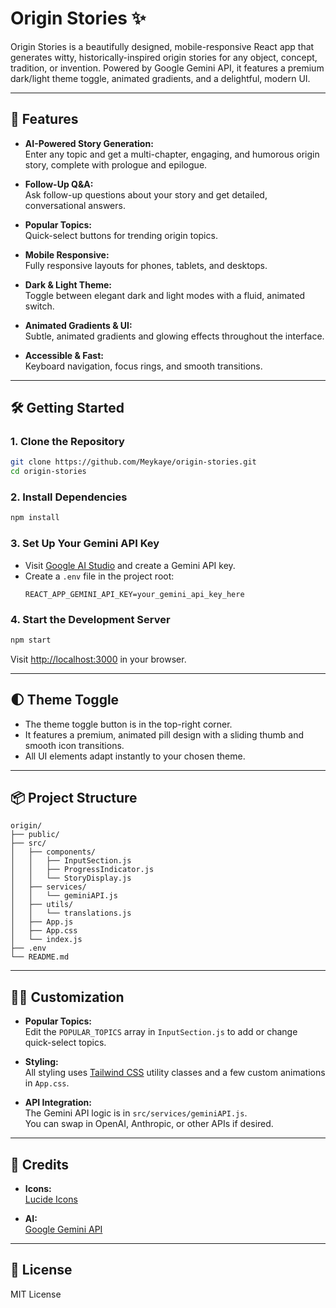 # Origin Stories ✨

Origin Stories is a beautifully designed, mobile-responsive React app that generates witty, historically-inspired origin stories for any object, concept, tradition, or invention. Powered by Google Gemini API, it features a premium dark/light theme toggle, animated gradients, and a delightful, modern UI.

---

## 🚀 Features

- **AI-Powered Story Generation:**  
  Enter any topic and get a multi-chapter, engaging, and humorous origin story, complete with prologue and epilogue.

- **Follow-Up Q&A:**  
  Ask follow-up questions about your story and get detailed, conversational answers.

- **Popular Topics:**  
  Quick-select buttons for trending origin topics.

- **Mobile Responsive:**  
  Fully responsive layouts for phones, tablets, and desktops.

- **Dark & Light Theme:**  
  Toggle between elegant dark and light modes with a fluid, animated switch.

- **Animated Gradients & UI:**  
  Subtle, animated gradients and glowing effects throughout the interface.

- **Accessible & Fast:**  
  Keyboard navigation, focus rings, and smooth transitions.

---

## 🛠️ Getting Started

### 1. **Clone the Repository**
```bash
git clone https://github.com/Meykaye/origin-stories.git
cd origin-stories
```

### 2. **Install Dependencies**
```bash
npm install
```

### 3. **Set Up Your Gemini API Key**
- Visit [Google AI Studio](https://aistudio.google.com/app/apikey) and create a Gemini API key.
- Create a `.env` file in the project root:
    ```
    REACT_APP_GEMINI_API_KEY=your_gemini_api_key_here
    ```

### 4. **Start the Development Server**
```bash
npm start
```
Visit [http://localhost:3000](http://localhost:3000) in your browser.

---

## 🌓 Theme Toggle

- The theme toggle button is in the top-right corner.
- It features a premium, animated pill design with a sliding thumb and smooth icon transitions.
- All UI elements adapt instantly to your chosen theme.

---

## 📦 Project Structure

```
origin/
├── public/
├── src/
│   ├── components/
│   │   ├── InputSection.js
│   │   ├── ProgressIndicator.js
│   │   └── StoryDisplay.js
│   ├── services/
│   │   └── geminiAPI.js
│   ├── utils/
│   │   └── translations.js
│   ├── App.js
│   ├── App.css
│   └── index.js
├── .env
└── README.md
```

---

## 🧑‍💻 Customization

- **Popular Topics:**  
  Edit the `POPULAR_TOPICS` array in `InputSection.js` to add or change quick-select topics.

- **Styling:**  
  All styling uses [Tailwind CSS](https://tailwindcss.com/) utility classes and a few custom animations in `App.css`.

- **API Integration:**  
  The Gemini API logic is in `src/services/geminiAPI.js`.  
  You can swap in OpenAI, Anthropic, or other APIs if desired.

---

## 🤝 Credits

- **Icons:**  
  [Lucide Icons](https://lucide.dev/)

- **AI:**  
  [Google Gemini API](https://aistudio.google.com/)

---

## 📄 License

MIT License
